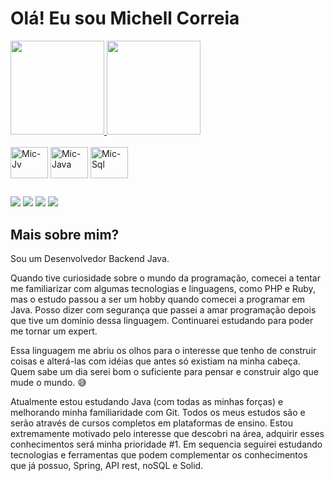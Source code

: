 #  Olá! Eu sou Michell Correia

 <div>
  <a href="https://github.com/michellcorreia">
  <img height="150em" src="https://github-readme-stats.vercel.app/api?username=michellcorreia&show_icons=true&theme=dark&include_all_commits=true&count_private=true"/>
  <img height="150em" src="https://github-readme-stats.vercel.app/api/top-langs/?username=michellcorreia&layout=compact&langs_count=7&theme=dark"/>
  </a>
</div>
<div
  style="display: inline_block"><br>
  <img align="center" alt="Mic-Jv" height="50" width="60" src="https://cdn.jsdelivr.net/gh/devicons/devicon/icons/git/git-plain-wordmark.svg">
  <img align="center" alt="Mic-Java" height="50" width="60" src="https://cdn.jsdelivr.net/gh/devicons/devicon/icons/java/java-original-wordmark.svg">
  <img align="center" alt="Mic-Sql" height="50" width="60" src="https://cdn.jsdelivr.net/gh/devicons/devicon/icons/mysql/mysql-original-wordmark.svg">
</div>

##

<div
 <p> <a href="https://www.linkedin.com/in/michell-correia-b10617194/" target="_blank"><img src="https://img.shields.io/badge/-LinkedIn-%230077B5?style=for-the-badge&logo=linkedin&logoColor=white" target="_blank"></a> 
     <a href = "https://t.me/MichellCorreia"><img src="https://img.shields.io/badge/Telegram-2CA5E0?style=for-the-badge&logo=telegram&logoColor=white" target="_blank"></a>
     <a href = "https://wa.me/5585999196045"><img src="https://img.shields.io/badge/WhatsApp-25D366?style=for-the-badge&logo=whatsapp&logoColor=white" target="_blank"></a>
     <a href = "mailto:michellascorreia@gmail.com"><img src="https://img.shields.io/badge/Gmail-D14836?style=for-the-badge&logo=gmail&logoColor=white" target="_blank"></a>
     </p>
</div>

##

## Mais sobre mim?

Sou um Desenvolvedor Backend Java.

Quando tive curiosidade sobre o mundo da programação, comecei a tentar me familiarizar com algumas tecnologias e linguagens, como PHP e Ruby, mas o estudo passou a ser um hobby quando comecei a programar em Java. Posso dizer com segurança que passei a amar programação depois que tive um domínio dessa linguagem. Continuarei estudando para poder me tornar um expert.

Essa linguagem me abriu os olhos para o interesse que tenho de construir coisas e alterá-las com idéias que antes só existiam na minha cabeça. Quem sabe um dia serei bom o suficiente para pensar e construir algo que mude o mundo. 😅

Atualmente estou estudando Java (com todas as minhas forças) e melhorando minha familiaridade com Git. Todos os meus estudos são e serão através de cursos completos em plataformas de ensino. Estou extremamente motivado pelo interesse que descobri na área, adquirir esses conhecimentos será minha prioridade #1.  Em sequencia seguirei estudando tecnologias e ferramentas que podem complementar os conhecimentos que já possuo, Spring, API rest, noSQL e Solid. 





